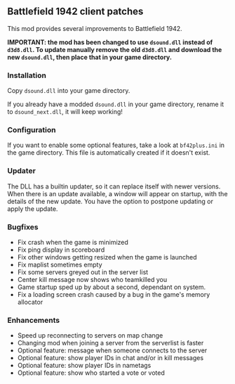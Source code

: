 ## Battlefield 1942 client patches
This mod provides several improvements to Battlefield 1942.

**IMPORTANT: the mod has been changed to use `dsound.dll` instead of `d3d8.dll`. To update manually remove the old `d3d8.dll` and download the new `dsound.dll`, then place that in your game directory.**

### Installation
Copy `dsound.dll` into your game directory.

If you already have a modded `dsound.dll` in your game directory, rename it to `dsound_next.dll`, it will keep working!

### Configuration
If you want to enable some optional features, take a look at `bf42plus.ini` in the game directory. This file is automatically created if it doesn't exist.

### Updater
The DLL has a builtin updater, so it can replace itself with newer versions. When there is an update available, a window will appear on startup, with the details of the new update. You have the option to postpone updating or apply the update.

### Bugfixes
- Fix crash when the game is minimized
- Fix ping display in scoreboard
- Fix other windows getting resized when the game is launched
- Fix maplist sometimes empty
- Fix some servers greyed out in the server list
- Center kill message now shows who teamkilled you
- Game startup sped up by about a second, dependant on system.
- Fix a loading screen crash caused by a bug in the game's memory allocator

### Enhancements
- Speed up reconnecting to servers on map change
- Changing mod when joining a server from the serverlist is faster
- Optional feature: message when someone connects to the server
- Optional feature: show player IDs in chat and/or in kill messages
- Optional feature: show player IDs in nametags
- Optional feature: show who started a vote or voted
